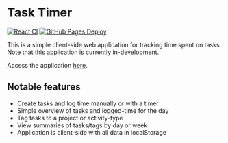 # Task Timer

[![React CI](https://github.com/danielway/task-timer/actions/workflows/ci-workflow.yml/badge.svg)](https://github.com/danielway/task-timer/actions/workflows/ci-workflow.yml)
[![GitHub Pages Deploy](https://github.com/danielway/task-timer/actions/workflows/cd-workflow.yml/badge.svg?branch=master)](https://github.com/danielway/task-timer/actions/workflows/cd-workflow.yml)

This is a simple client-side web application for tracking time spent on tasks. Note that this application is currently in-development.

Access the application [here](https://tasktimer.danieldway.com).

## Notable features

- Create tasks and log time manually or with a timer
- Simple overview of tasks and logged-time for the day
- Tag tasks to a project or activity-type
- View summaries of tasks/tags by day or week
- Application is client-side with all data in localStorage
